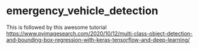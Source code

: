 # emergency_vehicle_detection
This is followed by this awesome tutorial 
https://www.pyimagesearch.com/2020/10/12/multi-class-object-detection-and-bounding-box-regression-with-keras-tensorflow-and-deep-learning/
